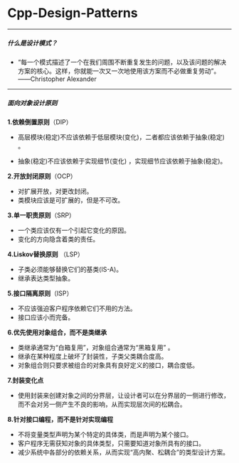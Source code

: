 # Cpp-Design-Patterns

------



##### 什么是设计模式？

+ “每一个模式描述了一个在我们周围不断重复发生的问题，以及该问题的解决方案的核心。这样，你就能一次又一次地使用该方案而不必做重复劳动”。 ——Christopher Alexander

------

##### 面向对象设计原则

**1.依赖倒置原则**（DIP）

+ 高层模块(稳定)不应该依赖于低层模块(变化)，二者都应该依赖于抽象(稳定) 。

+ 抽象(稳定)不应该依赖于实现细节(变化) ，实现细节应该依赖于抽象(稳定)。

**2.开放封闭原则**（OCP）

+ 对扩展开放，对更改封闭。
+ 类模块应该是可扩展的，但是不可改。

**3.单一职责原则**（SRP）

+ 一个类应该仅有一个引起它变化的原因。
+ 变化的方向隐含着类的责任。

**4.Liskov替换原则** （LSP）

+ 子类必须能够替换它们的基类(IS-A)。
+ 继承表达类型抽象。

**5.接口隔离原则**（ISP）

+ 不应该强迫客户程序依赖它们不用的方法。
+ 接口应该小而完备。

**6.优先使用对象组合，而不是类继承**

+ 类继承通常为“白箱复用”，对象组合通常为“黑箱复用” 。
+ 继承在某种程度上破坏了封装性，子类父类耦合度高。
+ 对象组合则只要求被组合的对象具有良好定义的接口，耦合度低。

**7.封装变化点**

+ 使用封装来创建对象之间的分界层，让设计者可以在分界层的一侧进行修改，而不会对另一侧产生不良的影响，从而实现层次间的松耦合。

**8.针对接口编程，而不是针对实现编程**

+ 不将变量类型声明为某个特定的具体类，而是声明为某个接口。
+ 客户程序无需获知对象的具体类型，只需要知道对象所具有的接口。
+ 减少系统中各部分的依赖关系，从而实现“高内聚、松耦合”的类型设计方案。

##### 